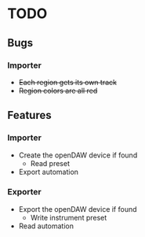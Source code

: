 # TODO

## Bugs

### Importer

* ~~Each region gets its own track~~
* ~~Region colors are all red~~

## Features

### Importer

* Create the openDAW device if found
    * Read preset
* Export automation

### Exporter

* Export the openDAW device if found
    * Write instrument preset 
* Read automation